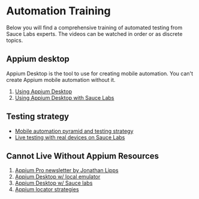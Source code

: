 # Automation Training

Below you will find a comprehensive training of automated testing from Sauce Labs experts. The videos can be watched in order or as discrete topics.

## Appium desktop

Appium Desktop is the tool to use for creating mobile automation. You can't create Appium mobile automation without it.
1. [Using Appium Desktop](https://youtu.be/o9MRM04yDws)
2. [Using Appium Desktop with Sauce Labs](https://youtu.be/3Mnz7K9WJts)

## Testing strategy
* [Mobile automation pyramid and testing strategy](https://youtu.be/0euUSTJtUhw)
* [Live testing with real devices on Sauce Labs](https://youtu.be/MzH6lQFV3MQ)

## Cannot Live Without Appium Resources

1. [Appium Pro newsletter by Jonathan Lipps](https://appiumpro.com/)
2. [Appium Desktop w/ local emulator](https://www.youtube.com/watch?v=0P8mkguf2z8&list=PL67l1VPxOnT5FXKf5YvGoT9TuCdSmLhv_&index=3)
3. [Appium Desktop w/ Sauce labs](https://youtu.be/IOSUBda2-g4?t=1570)
4. [Appium locator strategies](https://ultimateqa.com/getting-started-with-appium/#Element_Location_Strategies)
